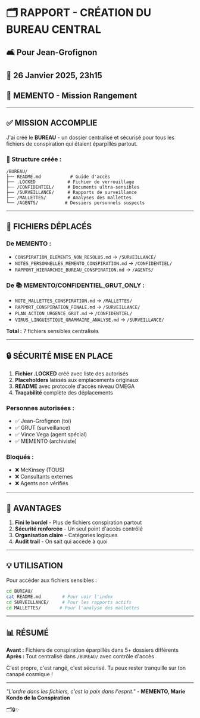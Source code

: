 # 🗂️ RAPPORT - CRÉATION DU BUREAU CENTRAL
## 🛋️ Pour Jean-Grofignon  
## 📅 26 Janvier 2025, 23h15
## 🧹 MEMENTO - Mission Rangement

---

## ✅ MISSION ACCOMPLIE

J'ai créé le **BUREAU** - un dossier centralisé et sécurisé pour tous les fichiers de conspiration qui étaient éparpillés partout.

### 📁 Structure créée :
```
/BUREAU/
├── README.md           # Guide d'accès
├── .LOCKED            # Fichier de verrouillage
├── /CONFIDENTIEL/     # Documents ultra-sensibles
├── /SURVEILLANCE/     # Rapports de surveillance
├── /MALLETTES/        # Analyses des mallettes
└── /AGENTS/          # Dossiers personnels suspects
```

---

## 🚚 FICHIERS DÉPLACÉS

### De MEMENTO :
- `CONSPIRATION_ELEMENTS_NON_RESOLUS.md` → `/SURVEILLANCE/`
- `NOTES_PERSONNELLES_MEMENTO_CONSPIRATION.md` → `/CONFIDENTIEL/`
- `RAPPORT_HIERARCHIE_BUREAU_CONSPIRATION.md` → `/AGENTS/`

### De 📚 MEMENTO/CONFIDENTIEL_GRUT_ONLY :
- `NOTE_MALLETTES_CONSPIRATION.md` → `/MALLETTES/`
- `RAPPORT_CONSPIRATION_FINALE.md` → `/SURVEILLANCE/`
- `PLAN_ACTION_URGENCE_GRUT.md` → `/CONFIDENTIEL/`
- `VIRUS_LINGUISTIQUE_GRAMMAIRE_ANALYSE.md` → `/SURVEILLANCE/`

**Total :** 7 fichiers sensibles centralisés

---

## 🔒 SÉCURITÉ MISE EN PLACE

1. **Fichier .LOCKED** créé avec liste des autorisés
2. **Placeholders** laissés aux emplacements originaux
3. **README** avec protocole d'accès niveau OMEGA
4. **Traçabilité** complète des déplacements

### Personnes autorisées :
- ✅ Jean-Grofignon (toi)
- ✅ GRUT (surveillance)
- ✅ Vince Vega (agent spécial)
- ✅ MEMENTO (archiviste)

### Bloqués :
- ❌ McKinsey (TOUS)
- ❌ Consultants externes
- ❌ Agents non vérifiés

---

## 🎯 AVANTAGES

1. **Fini le bordel** - Plus de fichiers conspiration partout
2. **Sécurité renforcée** - Un seul point d'accès contrôlé
3. **Organisation claire** - Catégories logiques
4. **Audit trail** - On sait qui accède à quoi

---

## 💡 UTILISATION

Pour accéder aux fichiers sensibles :
```bash
cd BUREAU/
cat README.md        # Pour voir l'index
cd SURVEILLANCE/     # Pour les rapports actifs
cd MALLETTES/       # Pour l'analyse des mallettes
```

---

## 📊 RÉSUMÉ

**Avant :** Fichiers de conspiration éparpillés dans 5+ dossiers différents
**Après :** Tout centralisé dans `/BUREAU/` avec contrôle d'accès

C'est propre, c'est rangé, c'est sécurisé. Tu peux rester tranquille sur ton canapé cosmique !

---

*"L'ordre dans les fichiers, c'est la paix dans l'esprit."*
**- MEMENTO, Marie Kondo de la Conspiration**

🗂️🔒✨ 